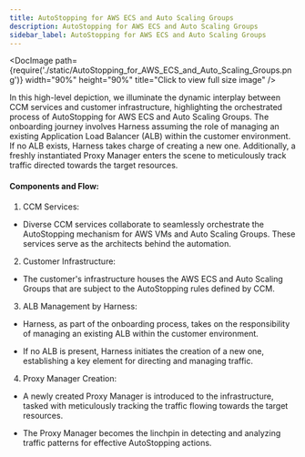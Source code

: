 ```yaml
---
title: AutoStopping for AWS ECS and Auto Scaling Groups
description: AutoStopping for AWS ECS and Auto Scaling Groups
sidebar_label: AutoStopping for AWS ECS and Auto Scaling Groups
---
```


<DocImage path={require('./static/AutoStopping_for_AWS_ECS_and_Auto_Scaling_Groups.png')} width="90%" height="90%" title="Click to view full size image" />

In this high-level depiction, we illuminate the dynamic interplay between CCM services and customer infrastructure, highlighting the orchestrated process of AutoStopping for AWS ECS and Auto Scaling Groups. The onboarding journey involves Harness assuming the role of managing an existing Application Load Balancer (ALB) within the customer environment. If no ALB exists, Harness takes charge of creating a new one. Additionally, a freshly instantiated Proxy Manager enters the scene to meticulously track traffic directed towards the target resources.

#### Components and Flow:

1.  CCM Services:

-   Diverse CCM services collaborate to seamlessly orchestrate the AutoStopping mechanism for AWS VMs and Auto Scaling Groups. These services serve as the architects behind the automation.

2.  Customer Infrastructure:

-   The customer's infrastructure houses the AWS ECS and Auto Scaling Groups that are subject to the AutoStopping rules defined by CCM.

3.  ALB Management by Harness:

-   Harness, as part of the onboarding process, takes on the responsibility of managing an existing ALB within the customer environment.

-   If no ALB is present, Harness initiates the creation of a new one, establishing a key element for directing and managing traffic.

4.  Proxy Manager Creation:

-   A newly created Proxy Manager is introduced to the infrastructure, tasked with meticulously tracking the traffic flowing towards the target resources.

-   The Proxy Manager becomes the linchpin in detecting and analyzing traffic patterns for effective AutoStopping actions.

